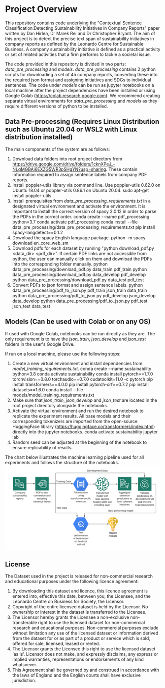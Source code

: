 Project Overview
========

This repository contains code underlying the "Contextual Sentence Classification:Detecting Sustainability Initiatives in Company Reports" paper written by Dan Hirlea, Dr Marek Rei and Dr Christopher Bryant. The aim of this project is to detect the precise text span of sustainability initiatives in company reports as defined by the Leonardo Centre for Sustainable Business. A company sustainability initiative is defined as a practical activity or set of related activities that a firm performs to tackle a societal issue.

The code provided in this repository is divided in two parts: *data_pre_processing* and *models*. *data_pre_processing* contains 2 python scripts for downloading a set of 45 company reports, converting these into the required json format and assigning initiatives and SDGs to individual sentences. The code under *models* can be run as jupyter notebooks on a local machine after the project dependencies have been installed or using Google Colab (https://colab.research.google.com). We recommend creating separate virtual environments for *data_pre_processing*  and *models* as they require different versions of python to be installed.

Data Pre-processing (Requires Linux Distribution such as Ubuntu 20.04 or WSL2 with Linux distribution installed)
------------

The main components of the system are as follows:

1) Download data folders into root project directory from https://drive.google.com/drive/folders/1cknXPeJ_-NLqMGBAj6EXZG5WR3pSHgYN?usp=sharing. These contain information required to assign sentence labels from company PDF reports.
2) Install poppler-utils library via command line. Use poppler-utils 0.62.0 on Ubuntu 18.04 or poppler-utils 0.86.1 on Ubuntu 20.04.
    sudo apt-get install poppler-utils
3) Install prerequisites from *data_pre_processing_requirements.txt* in a designated virtual environment and activate the environment. It is important to install the correct version of spacy 2.0.12 in order to parse the PDFs in the correct order. 
    conda  create --name pdf_processing python=3.7 
    conda activate pdf_processing
    conda install --file data_pre_processing/data_pre_processing_requirements.txt
    pip install spacy-langdetect==0.1.2
4) Download the spacy English language package.
    python -m spacy download en_core_web_sm
5) Download pdfs for each dataset by running "python download_pdf.py <data_dir> <pdf_dir>". If certain PDF links are not accessible from python, the user can manually click on them and download the PDFs into the corresponding folder manually. 
    python data_pre_processing/download_pdf.py data_train pdf_train
    python data_pre_processing/download_pdf.py data_develop pdf_develop
    python data_pre_processing/download_pdf.py data_test pdf_test
6) Convert PDFs to json format and assign sentence labels. 
    python data_pre_processing/pdf_to_json.py pdf_train json_train data_train
    python data_pre_processing/pdf_to_json.py pdf_develop json_develop data_develop
    python data_pre_processing/pdf_to_json.py pdf_test json_test data_test

Models (Can be used with Colab or on any OS)
------------
If used with Google Colab, notebooks can be run directly as they are. The only requirement is to have the *json_train*, *json_develop* and *json_test* folders in the user's Google Drive.

If run on a local machine, please use the following steps:

1) Create a new virtual environment and install dependencies from *model_training_requirements.txt*. 
    conda  create --name sustainability python=3.8
    conda activate sustainability
    conda install pytorch==1.7.0 torchvision==0.8.0 torchaudio==0.7.0 cudatoolkit=11.0 -c pytorch
    pip install transformers==4.0.0
    pip install pytorch-crf==0.7.2
    pip install datasets==1.6.0
    conda install --file models/model_training_requirements.txt
2) Make sure that *json_train*, *json_develop* and *json_test* are located in the root project directory alongside the notebooks. 
3) Activate the virtual environment and run the desired notebook to replicate the experiment results. All base models and their corresponding tokenizers are imported from the open-source HuggingFace library (https://huggingface.co/transformers/index.html) directly into the jupyter notebooks.
    conda activate sustainability
    jupyter lab
4) Random seed can be adjusted at the beginning of the notebook to ensure replicability of results.

The chart below illustrates the machine learning pipeline used for all experiments and follows the structure of the notebooks.
![alt text](https://github.com/dhirlea/contextual_sentence_classification/blob/main/Sustainability%20Transformer%20Pipeline.png)


License
------------

The Dataset used in the project is released for non-commercial research and educational purposes under the following licence agreement:

1. By downloading this dataset and licence, this licence agreement is entered into, effective this date, between you, the Licensee, and the Leonardo Centre on Business for Society, the Licensor.
2. Copyright of the entire licensed dataset is held by the Licensor. No ownership or interest in the dataset is transferred to the Licensee.
3. The Licensor hereby grants the Licensee a non-exclusive non-transferable right to use the licensed dataset for non-commercial research and educational purposes.
Non-commercial purposes exclude without limitation any use of the licensed dataset or information derived from the dataset for or as part of a product or service which is sold, offered for sale, licensed, leased or rented.
4. The Licensor grants the Licensee this right to use the licensed dataset ‘as is’. Licensor does not make, and expressly disclaims, any express or implied warranties, representations or endorsements of any kind whatsoever.
5. This Agreement shall be governed by and construed in accordance with the laws of England and the English courts shall have exclusive jurisdiction.
